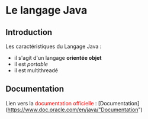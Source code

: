 # Le langage Java

## Introduction

Les caractéristiques du Langage Java :

* il s'agit d'un langage **orientée objet**
* il est *portable*
* il est multithreadé 

## Documentation

Lien vers la <span style="color: #FF0000">documentation officielle</span> : [Documentation] (https://www.doc.oracle.com/en/java/"Documentation")
